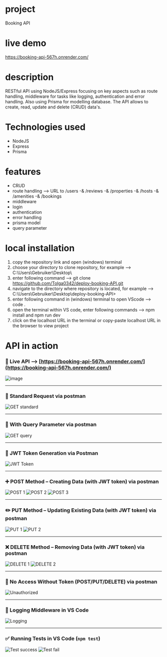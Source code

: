 # project

Booking API

# live demo 

https://booking-api-567h.onrender.com/

# description

RESTful API using NodeJS/Express focusing on key aspects such as route handling, middleware for tasks like logging, authentication and error handling. Also using Prisma for modelling database. The API allows to create, read, update and delete (CRUD) data's. 

# Technologies used

- NodeJS
- Express
- Prisma

# features 

- CRUD
- route handling --> URL to /users -& /reviews -& /properties -& /hosts -& /amenities -& /bookings
- middleware
- login
- authentication
- error handling
- prisma model
- query parameter

# local installation 

1. copy the repository link and open (windows) terminal
2. choose your directory to clone repository, for example --> C:\Users\Gebruiker\Desktop\
3. enter following command --> git clone https://github.com/Tolga0342/deploy-booking-API.git
4. navigate to the directory where repository is located, for example --> C:\Users\Gebruiker\Desktop\deploy-booking-API>
5. enter following command in (windows) terminal to open VScode --> code .
6. open the terminal within VS code, enter following commands --> npm install and npm run dev
7. click on the localhost URL in the terminal or copy-paste localhost URL in the browser to view project

# API in action 

### 🔗 Live API --> [https://booking-api-567h.onrender.com/](https://booking-api-567h.onrender.com/)
![image](https://github.com/user-attachments/assets/099c227f-167d-430a-a339-97d4142355ab)

---

### 🔹 Standard Request via postman
![GET standard](https://github.com/user-attachments/assets/2c906310-2cfe-4c83-91de-bfeaa04e1ffe)

---

### 🔹 With Query Parameter via postman
![GET query](https://github.com/user-attachments/assets/d51e8175-95ab-42a6-8559-87a2802c3a38)

---

### 🔐 JWT Token Generation via Postman
![JWT Token](https://github.com/user-attachments/assets/dcae4bff-cfc7-4198-b66d-365580430786)

---

### ➕ POST Method – Creating Data (with JWT token) via postman

![POST 1](https://github.com/user-attachments/assets/4c3e1723-8bc5-4e30-b735-a15598a781be)
![POST 2](https://github.com/user-attachments/assets/4d9d3fcc-1fe8-4ec9-baa6-d88c265e5a37)
![POST 3](https://github.com/user-attachments/assets/8db1a3ac-6999-4b7a-88f3-0731a47916e4)



---

### ✏️ PUT Method – Updating Existing Data (with JWT token) via postman

![PUT 1](https://github.com/user-attachments/assets/b971c505-57da-4f65-89fa-01a1a75a62d6)
![PUT 2](https://github.com/user-attachments/assets/56049ca3-2e90-4ada-bf12-e65c182e8ca8)


---

### ❌ DELETE Method – Removing Data (with JWT token) via postman

![DELETE 1](https://github.com/user-attachments/assets/365f40e6-0587-4b06-8788-98bbc662daf7)
![DELETE 2](https://github.com/user-attachments/assets/85be8321-06e4-4842-9abf-01438a7ac7f2)

---

### 🚫 No Access Without Token (POST/PUT/DELETE) via postman

![Unauthorized](https://github.com/user-attachments/assets/1dadd5d7-e4bb-407d-a630-7724e122e3e0)


---

### 🧾 Logging Middleware in VS Code

![Logging](https://github.com/user-attachments/assets/98cb976d-fd50-4d85-a1e0-a19b64ea5535)

---

### ✅ Running Tests in VS Code (`npm test`)

![Test success](https://github.com/user-attachments/assets/a5b2cbea-47c4-4af5-b490-0a1466189da0)
![Test fail](https://github.com/user-attachments/assets/7acf5a7e-0957-4603-986d-39834ac3e29e)





 










